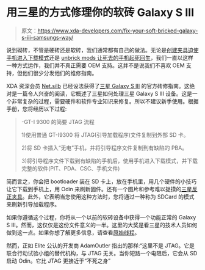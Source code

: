 # 用三星的方式修理你的软砖 Galaxy S III

> 原文：<https://www.xda-developers.com/fix-your-soft-bricked-galaxy-s-iii-samsungs-way/>

说到砌砖，不管是硬砖还是软砖，我们通常都有自己的做法。无论是[创建夹具迫使手机进入下载模式](http://www.xda-developers.com/android/what-is-the-samsung-anyway-jig/)还是 [unbrick mods 让死去的手机起死回生](http://www.xda-developers.com/android/htc-rezound-added-to-the-htc-unbricking-project/)，我们一直以这样一种方式运作，我们并不真正需要 OEM 支持。这并不是说我们不喜欢 OEM 支持，但他们很少分发他们的维修指南。

XDA 资深会员 [Net.silb](http://forum.xda-developers.com/member.php?u=4354560) 已经设法获得了[三星 Galaxy S III](http://forum.xda-developers.com/forumdisplay.php?f=1563) 的官方砖修指南。这绝对是一篇令人兴奋的阅读，它概述了三星如何处理三星 Galaxy S III 设备。这是一个非常复杂的过程，需要硬件和软件专业知识来修复。所以不建议新手使用。根据手册，您将经历以下过程:

> -GT-I 9300 的简要 JTAG 流程
> 
> 1)使用普通 GT-I9300 将 JTAG(引导加载程序)文件复制到外部 SD 卡。
> 
> 2)将 SD 卡插入“无电”手机，并将引导程序文件复制到有缺陷的 PBA。
> 
> 3)将引导程序文件下载到有缺陷的手机后，使用手机进入下载模式，并下载完整的软件(PIT、PDA、CSC、手机文件)

简而言之，你会把 bootloader 装在 SD 卡上，放在手机里，用几个硬件的小技巧让它下载到手机上，用 Odin 来刷新固件。还有一个图片和参考难以捉摸的[三星反正夹具](http://www.xda-developers.com/android/what-is-the-samsung-anyway-jig/)。此外，它表明当您使用这种方法时，您将通过一种称为 SDCard 的模式来刷新引导加载程序。

如果你遵循这个过程，你将从一个以前的软砖设备中获得一个功能正常的 Galaxy S III。然而，这仅仅是这份文件意义的一半。这里的大奖是看三星的技术人员如何做到这一点。如果你想了解更多信息，请查看[原始线程](http://forum.xda-developers.com/showthread.php?t=1916796)。

然而，正如 Elite 公认的开发商 AdamOutler 指出的那样:“这里不是 JTAG。它是联合行动试验小组的替代机构，与 JTAG 无关。当你短路一个电阻后，它会从 SD 启动 Odin。它比 JTAG 更接近于“不死之身”